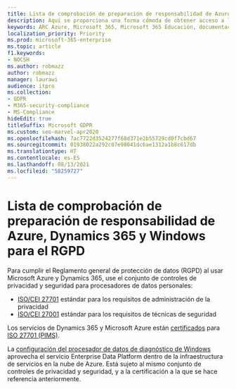 ```yaml
---
title: Lista de comprobación de preparación de responsabilidad de Azure, Dynamics 365 y Windows para el RGPD
description: Aquí se proporciona una forma cómoda de obtener acceso a la información que puede que sea necesaria para cumplir con el RGPD al usar Microsoft Azure.
keywords: ARC Azure, Microsoft 365, Microsoft 365 Educación, documentación de Microsoft 365, RGPD
localization_priority: Priority
ms.prod: microsoft-365-enterprise
ms.topic: article
f1.keywords:
- NOCSH
ms.author: robmazz
author: robmazz
manager: laurawi
audience: itpro
ms.collection:
- GDPR
- M365-security-compliance
- MS-Compliance
hideEdit: true
titleSuffix: Microsoft GDPR
ms.custom: seo-marvel-apr2020
ms.openlocfilehash: 7ac7722d3524277f68d371e2b55729cd0f7cbd67
ms.sourcegitcommit: 01938022a292c07e98041dc6ae1312a1b8c617db
ms.translationtype: HT
ms.contentlocale: es-ES
ms.lasthandoff: 08/13/2021
ms.locfileid: "58259727"
---
```

# <a name="azure-dynamics-365-and-windows-accountability-readiness-checklist-for-the-gdpr"></a>Lista de comprobación de preparación de responsabilidad de Azure, Dynamics 365 y Windows para el RGPD

Para cumplir el Reglamento general de protección de datos (RGPD) al usar Microsoft Azure y Dynamics 365, use el conjunto de controles de privacidad y seguridad para procesadores de datos personales:

- [ISO/CEI 27701](https://www.iso.org/standard/71670.html) estándar para los requisitos de administración de la privacidad
- [ISO/CEI 27001](https://www.iso.org/standard/54534.html) estándar para los requisitos de técnicas de seguridad

Los servicios de Dynamics 365 y Microsoft Azure están [certificados](https://servicetrust.microsoft.com/ViewPage/MSComplianceGuideV3?command=Download&downloadType=Document&downloadId=00af6c3e-7f3e-4e0d-8b0e-79f45ef2cef1&tab=7027ead0-3d6b-11e9-b9e1-290b1eb4cdeb&docTab=7027ead0-3d6b-11e9-b9e1-290b1eb4cdeb_ISO_Reports) para [ISO 27701 (PIMS)](offering-iso-27701.md).

La [configuración del procesador de datos de diagnóstico de Windows](/windows/privacy/configure-windows-diagnostic-data-in-your-organization) aprovecha el servicio Enterprise Data Platform dentro de la infraestructura de servicios en la nube de Azure.  Está sujeto al mismo conjunto de controles de privacidad y seguridad, y a la certificación a la que se hace referencia anteriormente.
